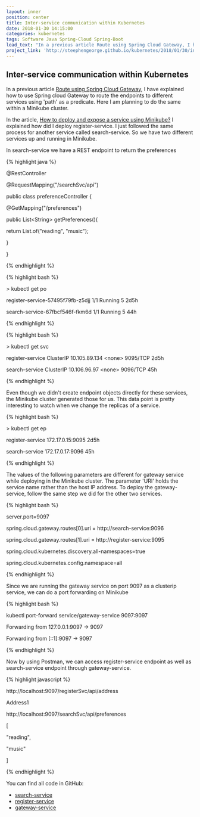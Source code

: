 ```yaml
---
layout: inner
position: center
title: Inter-service communication within Kubernetes
date: 2018-01-30 14:15:00
categories: kubernetes
tags: Software Java Spring-Cloud Spring-Boot
lead_text: "In a previous article Route using Spring Cloud Gateway, I have explained how to use Spring cloud Gateway to route the endpoints to different services using 'path' as a predicate. Here I am planning to do the same within a Minikube cluster."
project_link: 'http://steephengeorge.github.io/kubernetes/2018/01/30/inter-service-k8s-communication.html'
---
```


## Inter-service communication within Kubernetes

In a previous article [Route using Spring Cloud Gateway](https://soulmeadows.com/kubernetes/2018/01/22/route-using-gateway.html), I have explained how to use Spring cloud Gateway to route the endpoints to different services using 'path' as a predicate. Here I am planning to do the same within a Minikube cluster.

In the article, [How to deploy and expose a service using Minikube?](https://soulmeadows.com/kubernetes/2018/01/11/deploy-expose-k8s-service.html) I explained how did I deploy register-service. I just followed the same process for another service called search-service. So we have two different services up and running in Minikube.

In search-service we have a REST endpoint to return the preferences

{% highlight java %}

@RestController

@RequestMapping("/searchSvc/api")

public class preferenceController {

@GetMapping("/preferences")

public List\<String\> getPreferences(){

return List.of("reading", "music");

}

}

{% endhighlight %}

{% highlight bash %}

\> kubectl get po

register-service-57495f79fb-z5djj 1/1 Running 5 2d5h

search-service-67fbcf546f-fkm6d 1/1 Running 5 44h

{% endhighlight %}

{% highlight bash %}

\> kubectl get svc

register-service ClusterIP 10.105.89.134 \<none\> 9095/TCP 2d5h

search-service ClusterIP 10.106.96.97 \<none\> 9096/TCP 45h

{% endhighlight %}

Even though we didn't create endpoint objects directly for these services, the Minikube cluster generated those for us. This data point is pretty interesting to watch when we change the replicas of a service.

{% highlight bash %}

\> kubectl get ep

register-service 172.17.0.15:9095 2d5h

search-service 172.17.0.17:9096 45h

{% endhighlight %}

The values of the following parameters are different for gateway service while deploying in the Minikube cluster. The parameter 'URI' holds the service name rather than the host IP address. To deploy the gateway-service, follow the same step we did for the other two services.

{% highlight bash %}

server.port=9097

spring.cloud.gateway.routes[0].uri = http://search-service:9096

spring.cloud.gateway.routes[1].uri = http://register-service:9095

spring.cloud.kubernetes.discovery.all-namespaces=true

spring.cloud.kubernetes.config.namespace=all

{% endhighlight %}

Since we are running the gateway service on port 9097 as a clusterip service, we can do a port forwarding on Minikube

{% highlight bash %}

kubectl port-forward service/gateway-service 9097:9097

Forwarding from 127.0.0.1:9097 -\> 9097

Forwarding from [::1]:9097 -\> 9097

{% endhighlight %}

Now by using Postman, we can access register-service endpoint as well as search-service endpoint through gateway-service.

{% highlight javascript %}

http://localhost:9097/registerSvc/api/address

Address1

http://localhost:9097/searchSvc/api/preferences

[

"reading",

"music"

]

{% endhighlight %}

You can find all code in GitHub:

- [search-service](https://github.com/steephengeorge/experiments/tree/main/search-service)
- [register-service](https://github.com/steephengeorge/experiments/tree/main/register-service)
- [gateway-service](https://github.com/steephengeorge/experiments/tree/main/gateway-service)
